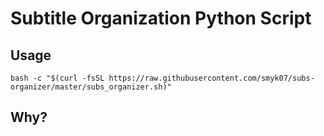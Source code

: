 # Subtitle Organization Python Script

## Usage 

```
bash -c "$(curl -fsSL https://raw.githubusercontent.com/smyk07/subs-organizer/master/subs_organizer.sh)"
```

## Why? 


